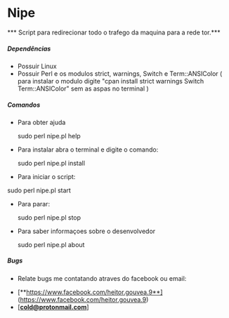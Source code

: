 # Nipe

*** Script para redirecionar todo o trafego da maquina para a rede tor.***

##### Dependências

* Possuir Linux
* Possuir Perl e os modulos strict, warnings, Switch e Term::ANSIColor ( para instalar o modulo digite "cpan install strict warnings Switch Term::ANSIColor" sem as aspas no terminal )

##### Comandos

* Para obter ajuda
  
  sudo perl nipe.pl help
  
* Para instalar abra o terminal e digite o comando:
  
  sudo perl nipe.pl install

* Para iniciar o script:

 sudo perl nipe.pl start
 
* Para parar:

  sudo perl nipe.pl stop

* Para saber informaçoes sobre o desenvolvedor

  sudo perl nipe.pl about
  
##### Bugs

- Relate bugs me contatando atraves do facebook ou email:
* [**https://www.facebook.com/heitor.gouvea.9**] (https://www.facebook.com/heitor.gouvea.9)
* [**cold@protonmail.com**]
